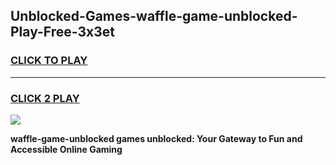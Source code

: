 
## Unblocked-Games-waffle-game-unblocked-Play-Free-3x3et
<h3>
<a href="https://premium76.site?title=waffle-game-unblocked&ref=17A">CLICK TO PLAY</a></h3>
<hr>

<h3>
<a href="https://premium76.site?title=waffle-game-unblocked&ref=17A">CLICK 2 PLAY</a>
  
</h3>

<a href="https://premium76.site?title=waffle-game-unblocked&ref=17A"><img src="https://clearcache.store/games.png"></a>


**waffle-game-unblocked games unblocked: Your Gateway to Fun and Accessible Online Gaming**
